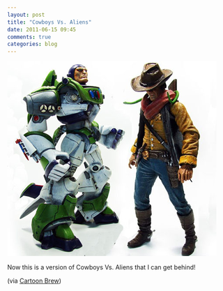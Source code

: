 ```yaml
---
layout: post
title: "Cowboys Vs. Aliens"
date: 2011-06-15 09:45
comments: true
categories: blog
---
```

![Buzz and Woody]

Now this is a version of Cowboys Vs. Aliens that I can get behind!

(via [Cartoon Brew])

[Buzz and Woody]: /images/buzz_and_woody.jpg
[Cartoon Brew]: http://www.cartoonbrew.com/pixar/toy-story-unleashed.html